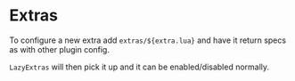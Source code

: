# Extras

To configure a new extra add `extras/${extra.lua}` and have it return specs as with other plugin config.

`LazyExtras` will then pick it up and it can be enabled/disabled normally.
